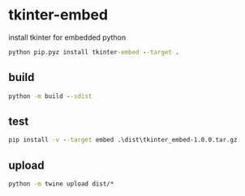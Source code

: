 # tkinter-embed

install tkinter for embedded python

```cmd
python pip.pyz install tkinter-embed --target .
```

## build

```cmd
python -m build --sdist
```


## test

```cmd
pip install -v --target embed .\dist\tkinter_embed-1.0.0.tar.gz
```

## upload

```cmd
python -m twine upload dist/*
```
